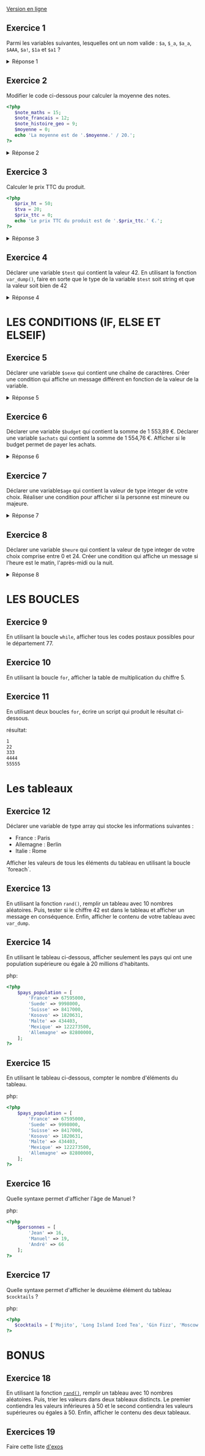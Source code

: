[Version en ligne](https://github.com/Poulycroc/lessons-isfsc/blob/master/scriptServer/recap.md)

## Exercice 1 

Parmi les variables suivantes, lesquelles ont un nom valide : `$a`, `$_a`, `$a_a`, `$AAA`, `$a!`, `$1a` et `$a1` ?
<details>
<summary>Réponse 1</summary>
Les variables valides sont: `$a`, `$_a`, `$a_a`, `$AAA`, `$a1`.
</details>

## Exercice 2

Modifier le code ci-dessous pour calculer la moyenne des notes.
```php
<?php
   $note_maths = 15;
   $note_francais = 12;
   $note_histoire_geo = 9;
   $moyenne = 0;
   echo 'La moyenne est de '.$moyenne.' / 20.';
?>
```
<details>
<summary>Réponse 2</summary>

```php
<?php
   $note_maths = 15;
   $note_francais = 12;
   $note_histoire_geo = 9;
   $moyenne = ($note_maths + $note_francais + $note_histoire_geo) / 3;
   echo 'La moyenne est de '.$moyenne.' / 20.';
?>
```
</details>

## Exercice 3

Calculer le prix TTC du produit.
```php
<?php
   $prix_ht = 50;
   $tva = 20;
   $prix_ttc = 0;
   echo 'Le prix TTC du produit est de '.$prix_ttc.' €.';
?>
```
<details>
<summary>Réponse 3</summary>

```php
<?php
   $prix_ht = 50;
   $tva = 20;
   $prix_ttc = $prix_ht + ($prix_ht * $tva / 100);
   echo 'Le prix TTC du produit est de '.$prix_ttc.' €.';
?>
```
</details>

## Exercice 4

Déclarer une variable `$test` qui contient la valeur 42. En utilisant la fonction `var_dump()`, faire en sorte que le type de la variable `$test` soit string et que la valeur soit bien de 42
<details>
<summary>Réponse 4</summary>

```php
<?php
   $test = "42";
   var_dump($test);
?>
```
</details>


# LES CONDITIONS (IF, ELSE ET ELSEIF)

## Exercice 5

Déclarer une variable `$sexe` qui contient une chaîne de caractères. Créer une condition qui affiche un message différent en fonction de la valeur de la variable.
<details>
<summary>Réponse 5</summary>

```php
<?php
    $sexe = "homme"; // exemple
    if ($sexe == "homme") {
        echo "C'est un homme.";
    } else {
        echo "C'est une femme.";
    }

    // aussi valable 
    echo "C'est un " . $sexe === 'homme' ? 'homme' : 'femme' . "."
?>
```
</details>

## Exercice 6

Déclarer une variable `$budget` qui contient la somme de 1 553,89 €. Déclarer une variable `$achats` qui contient la somme de 1 554,76 €. Afficher si le budget permet de payer les achats.
<details>
<summary>Réponse 6</summary>

```php
<?php
    $budget = 1553.89;
    $achats = 1554.76;

    if ($budget >= $achats) {
       echo "Le budget permet de payer les achats.";
    } else {
       echo "Le budget ne permet pas de payer les achats.";
    }

// Autre réponse plus avancée

    $total = $budget - $achats;

    if ($total > 0) {
        echo "Il reste $total";
    } elseif ($total == 0) {
       echo "Il n'y a plus de sous";
    } else {
       echo "Achats impossible";
    }
?>

```
</details>


## Exercice 7

Déclarer une variable`$age` qui contient la valeur de type integer de votre choix. Réaliser une condition pour afficher si la personne est mineure ou majeure.
<details>
<summary>Réponse 7</summary>

```php
<?php
   $age = 20; // exemple
   if ($age < 18) {
       echo "La personne est mineure.";
   } else {
       echo "La personne est majeure.";
   }
?>
```
</details>

## Exercice 8

Déclarer une variable `$heure` qui contient la valeur de type integer de votre choix comprise entre 0 et 24. Créer une condition qui affiche un message si l'heure est le matin, l'après-midi ou la nuit.
<details>
<summary>Réponse 8</summary>

```php
<?php
   $heure = 15; // exemple
   if ($heure >= 0 && $heure < 12) {
       echo "C'est le matin.";
   } elseif ($heure >= 12 && $heure < 18) {
       echo "C'est l'après-midi.";
   } else {
       echo "C'est la nuit.";
   }
?>
```
</details>

# LES BOUCLES

## Exercice 9
En utilisant la boucle `while`, afficher tous les codes postaux possibles pour le département 77.
<!-- <details> -->
<!-- <summary>Réponse 9</summary> -->
<!---->
<!-- ```php -->
<!-- <?php -->
<!--    $code_postal = 77000; -->
<!--    while ($code_postal <= 77999) { -->
<!--        echo $code_postal . '<br>'; -->
<!--        $code_postal++; -->
<!--    } -->
<!-- ?> -->
<!-- ``` -->
<!-- </details> -->

## Exercice 10
En utilisant la boucle `for`, afficher la table de multiplication du chiffre 5.
<!-- <details> -->
<!-- <summary>Réponse 10</summary> -->
<!---->
<!-- ```php -->
<!-- <?php -->
<!--    for ($i = 1; $i <= 10; $i++) { -->
<!--        echo '5 x ' . $i . ' = ' . (5 * $i) . '<br>'; -->
<!--    } -->
<!-- ?> -->
<!-- ``` -->
<!-- </details> -->

## Exercice 11
En utilisant deux boucles `for`, écrire un script qui produit le résultat ci-dessous.

résultat: 
```bash
1
22
333
4444
55555
```
<!-- <details> -->
<!-- <summary>Réponse 11</summary> -->
<!---->
<!-- ```php -->
<!-- <?php -->
<!--    for ($i = 1; $i <= 5; $i++) { -->
<!--        for ($j = 1; $j <= $i; $j++) { -->
<!--            echo $i; -->
<!--        } -->
<!--        echo '<br>'; -->
<!--    } -->
<!-- ?> -->
<!-- ``` -->
<!-- </details> -->

# Les tableaux

## Exercice 12
Déclarer une variable de type array qui stocke les informations suivantes :

<ul>
<li>France : Paris</li>
<li>Allemagne : Berlin</li>
<li>Italie : Rome</li>
</ul>
Afficher les valeurs de tous les éléments du tableau en utilisant la boucle `foreach`.

<!-- <details> -->
<!-- <summary>Réponse 12</summary> -->
<!---->
<!-- ```php -->
<!-- <?php -->
<!--    $pays_capitales = [ -->
<!--        'France' => 'Paris', -->
<!--        'Allemagne' => 'Berlin', -->
<!--        'Italie' => 'Rome' -->
<!--    ]; -->
<!---->
<!--    foreach ($pays_capitales as $pays => $capitale) { -->
<!--        echo $pays . ': ' . $capitale . '<br>'; -->
<!--    } -->
<!-- ?> -->
<!-- ``` -->
<!-- </details> -->

## Exercice 13
En utilisant la fonction `rand()`, remplir un tableau avec 10 nombres aléatoires. Puis, tester si le chiffre 42 est dans le tableau et afficher un message en conséquence. Enfin, afficher le contenu de votre tableau avec `var_dump`.
<!-- <details> -->
<!-- <summary>Réponse 13</summary> -->
<!---->
<!-- ```php -->
<!-- <?php -->
<!--    $nombres = []; -->
<!--    for ($i = 0; $i < 10; $i++) { -->
<!--        $nombres[] = rand(0, 100); -->
<!--    } -->
<!---->
<!--    if (in_array(42, $nombres)) { -->
<!--        echo "Le chiffre 42 est dans le tableau.<br>"; -->
<!--    } else { -->
<!--        echo "Le chiffre 42 n'est pas dans le tableau.<br>"; -->
<!--    } -->
<!---->
<!--    var_dump($nombres); -->
<!-- ?> -->
<!-- ``` -->
<!-- </details> -->

## Exercice 14
En utilisant le tableau ci-dessous, afficher seulement les pays qui ont une population supérieure ou égale à 20 millions d'habitants.

php:
```php
<?php
    $pays_population = [
        'France' => 67595000,
        'Suede' => 9998000,
        'Suisse' => 8417000,
        'Kosovo' => 1820631,
        'Malte' => 434403,
        'Mexique' => 122273500,
        'Allemagne' => 82800000,
    ];
?>
```
<!-- <details> -->
<!-- <summary>Réponse 14</summary> -->
<!---->
<!-- ```php -->
<!-- <?php -->
<!--    foreach ($pays_population as $pays => $population) { -->
<!--        if ($population >= 20000000) { -->
<!--            echo $pays . '<br>'; -->
<!--        } -->
<!--    } -->
<!-- ?> -->
<!-- ``` -->
<!-- </details> -->

## Exercice 15
En utilisant le tableau ci-dessous, compter le nombre d'éléments du tableau.

php:
```php
<?php
    $pays_population = [
        'France' => 67595000,
        'Suede' => 9998000,
        'Suisse' => 8417000,
        'Kosovo' => 1820631,
        'Malte' => 434403,
        'Mexique' => 122273500,
        'Allemagne' => 82800000,
    ];
?>
```
<!-- <details> -->
<!-- <summary>Réponse 15</summary> -->
<!---->
<!-- ```php -->
<!-- <?php -->
<!--    echo 'Il y a ' . count($pays_population) . ' éléments dans le tableau.'; -->
<!-- ?> -->
<!-- ``` -->
<!-- </details> -->

## Exercice 16
Quelle syntaxe permet d'afficher l'âge de Manuel ?

php:
```php
<?php
    $personnes = [
        'Jean' => 16,
        'Manuel' => 19,
        'André' => 66
    ];
?>
```
<!-- <details> -->
<!-- <summary>Réponse 16</summary> -->
<!---->
<!-- ```php -->
<!-- <?php -->
<!--    echo 'L\'âge de Manuel est ' . $personnes['Manuel'] . ' ans.'; -->
<!-- ?> -->
<!-- ``` -->
<!-- </details> -->

## Exercice 17
Quelle syntaxe permet d'afficher le deuxième élément du tableau `$cocktails` ?

php:
```php
<?php
   $cocktails = ['Mojito', 'Long Island Iced Tea', 'Gin Fizz', 'Moscow mule'];
?>
```
<!-- <details> -->
<!-- <summary>Réponse 17</summary> -->
<!---->
<!-- ```php -->
<!-- <?php -->
<!--    echo 'Le deuxième élément du tableau $cocktails est ' . $cocktails[1] . '.'; -->
<!-- ?> -->
<!-- ``` -->
<!-- </details> -->


# BONUS 

## Exercice 18
En utilisant la fonction [`rand()`](https://www.php.net/manual/fr/function.rand.php), remplir un tableau avec 10 nombres aléatoires. Puis, trier les valeurs dans deux tableaux distincts. Le premier contiendra les valeurs inférieures à 50 et le second contiendra les valeurs supérieures ou égales à 50. Enfin, afficher le contenu des deux tableaux.
<!-- <details> -->
<!-- <summary>Réponse 18</summary> -->
<!---->
<!-- ```php -->
<!-- <?php -->
<!--    $nombres = []; -->
<!--    $inferieur_50 = []; -->
<!--    $superieur_50 = []; -->
<!--     -->
<!--    for ($i = 0; $i < 10; $i++) { -->
<!--        $nombre = rand(0, 100); -->
<!--        $nombres[] = $nombre; -->
<!---->
<!--        if ($nombre < 50) { -->
<!--            $inferieur_50[] = $nombre; -->
<!--        } else { -->
<!--            $superieur_50[] = $nombre; -->
<!--        } -->
<!--    } -->
<!--     -->
<!--    echo "Tableau des valeurs inférieures à 50 :<br>"; -->
<!--    var_dump($inferieur_50); -->
<!--     -->
<!--    echo "<br>Tableau des valeurs supérieures ou égales à 50 :<br>"; -->
<!--    var_dump($superieur_50); -->
<!-- ?> -->
<!-- ``` -->
<!-- </details> -->

## Exercices 19
Faire cette liste [d'exos](https://github.com/Poulycroc/lessons-isfsc/tree/master/scriptServer/06__functions)
